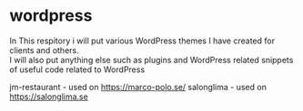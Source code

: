# wordpress

In This respitory i will put various WordPress themes I have created for clients and others.<br>
I will also put anything else such as plugins and WordPress related snippets of useful code related to WordPress

jm-restaurant - used on https://marco-polo.se/
salonglima - used on https://salonglima.se
